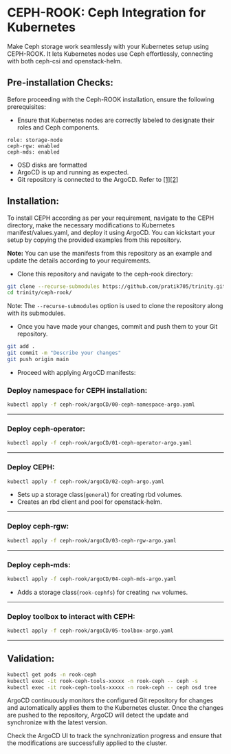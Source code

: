 # CEPH-ROOK: Ceph Integration for Kubernetes
Make Ceph storage work seamlessly with your Kubernetes setup using CEPH-ROOK. It lets Kubernetes nodes use Ceph effortlessly, connecting with both ceph-csi and openstack-helm.

## Pre-installation Checks:
Before proceeding with the Ceph-ROOK installation, ensure the following prerequisites:

- Ensure that Kubernetes nodes are correctly labeled to designate their roles and Ceph components.
```
role: storage-node
ceph-rgw: enabled
ceph-mds: enabled
```
- OSD disks are formatted
- ArgoCD is up and running as expected. 
- Git repository is connected to the ArgoCD. Refer to [\[1\]](https://argo-cd.readthedocs.io/en/stable/user-guide/private-repositories/)[\[2\]](https://argo-cd.readthedocs.io/en/latest/user-guide/commands/argocd_repo_add/)

## Installation:
To install CEPH according as per your requirement, navigate to the CEPH directory, make the necessary modifications to Kubernetes manifest/values.yaml, and deploy it using ArgoCD. You can kickstart your setup by copying the provided examples from this repository.

**Note:** You can use the manifests from this repository as an example and update the details according to your requirements.

- Clone this repository and navigate to the ceph-rook directory:
```bash
git clone --recurse-submodules https://github.com/pratik705/trinity.git
cd trinity/ceph-rook/
```
Note: The `--recurse-submodules` option is used to clone the repository along with its submodules.
- Once you have made your changes, commit and push them to your Git repository.
```bash
git add .
git commit -m "Describe your changes"
git push origin main
```
- Proceed with applying ArgoCD manifests:
### Deploy namespace for CEPH installation:
```bash
kubectl apply -f ceph-rook/argoCD/00-ceph-namespace-argo.yaml
```
---

### Deploy ceph-operator:
```bash
kubectl apply -f ceph-rook/argoCD/01-ceph-operator-argo.yaml
```
---

### Deploy CEPH:
```bash
kubectl apply -f ceph-rook/argoCD/02-ceph-argo.yaml
```
- Sets up a storage class(`general`) for creating rbd volumes.
- Creates an rbd client and pool for openstack-helm.
---

### Deploy ceph-rgw:
```bash
kubectl apply -f ceph-rook/argoCD/03-ceph-rgw-argo.yaml
```
---

### Deploy ceph-mds:
```bash
kubectl apply -f ceph-rook/argoCD/04-ceph-mds-argo.yaml
```
- Adds a storage class(`rook-cephfs`) for creating `rwx` volumes.
---

### Deploy toolbox to interact with CEPH:
```bash
kubectl apply -f ceph-rook/argoCD/05-toolbox-argo.yaml
```
---

## Validation:
```bash
kubectl get pods -n rook-ceph
kubectl exec -it rook-ceph-tools-xxxxx -n rook-ceph -- ceph -s
kubectl exec -it rook-ceph-tools-xxxxx -n rook-ceph -- ceph osd tree
```

ArgoCD continuously monitors the configured Git repository for changes and automatically applies them to the Kubernetes cluster. Once the changes are pushed to the repository, ArgoCD will detect the update and synchronize with the latest version.

Check the ArgoCD UI to track the synchronization progress and ensure that the modifications are successfully applied to the cluster.